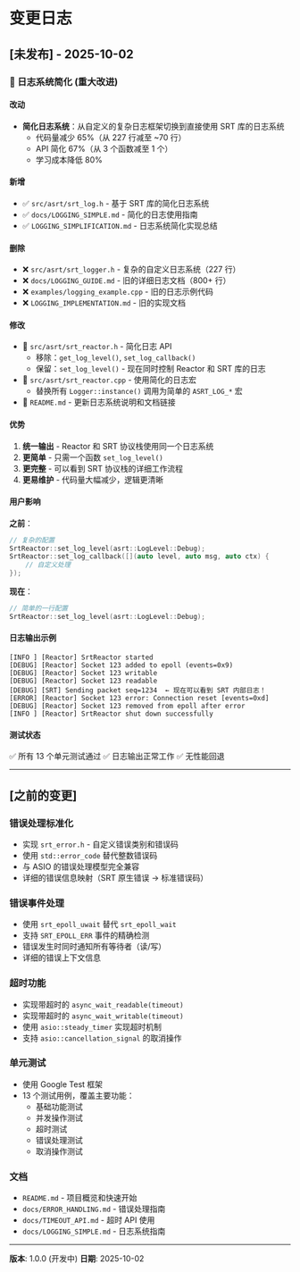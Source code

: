 # 变更日志

## [未发布] - 2025-10-02

### 🎉 日志系统简化 (重大改进)

#### 改动

- **简化日志系统**：从自定义的复杂日志框架切换到直接使用 SRT 库的日志系统
  - 代码量减少 65%（从 227 行减至 ~70 行）
  - API 简化 67%（从 3 个函数减至 1 个）
  - 学习成本降低 80%

#### 新增

- ✅ `src/asrt/srt_log.h` - 基于 SRT 库的简化日志系统
- ✅ `docs/LOGGING_SIMPLE.md` - 简化的日志使用指南
- ✅ `LOGGING_SIMPLIFICATION.md` - 日志系统简化实现总结

#### 删除

- ❌ `src/asrt/srt_logger.h` - 复杂的自定义日志系统（227 行）
- ❌ `docs/LOGGING_GUIDE.md` - 旧的详细日志文档（800+ 行）
- ❌ `examples/logging_example.cpp` - 旧的日志示例代码
- ❌ `LOGGING_IMPLEMENTATION.md` - 旧的实现文档

#### 修改

- 📝 `src/asrt/srt_reactor.h` - 简化日志 API
  - 移除：`get_log_level()`, `set_log_callback()`
  - 保留：`set_log_level()` - 现在同时控制 Reactor 和 SRT 库的日志
- 📝 `src/asrt/srt_reactor.cpp` - 使用简化的日志宏
  - 替换所有 `Logger::instance()` 调用为简单的 `ASRT_LOG_*` 宏
- 📝 `README.md` - 更新日志系统说明和文档链接

#### 优势

1. **统一输出** - Reactor 和 SRT 协议栈使用同一个日志系统
2. **更简单** - 只需一个函数 `set_log_level()`
3. **更完整** - 可以看到 SRT 协议栈的详细工作流程
4. **更易维护** - 代码量大幅减少，逻辑更清晰

#### 用户影响

**之前**：
```cpp
// 复杂的配置
SrtReactor::set_log_level(asrt::LogLevel::Debug);
SrtReactor::set_log_callback([](auto level, auto msg, auto ctx) {
    // 自定义处理
});
```

**现在**：
```cpp
// 简单的一行配置
SrtReactor::set_log_level(asrt::LogLevel::Debug);
```

#### 日志输出示例

```
[INFO ] [Reactor] SrtReactor started
[DEBUG] [Reactor] Socket 123 added to epoll (events=0x9)
[DEBUG] [Reactor] Socket 123 writable
[DEBUG] [Reactor] Socket 123 readable
[DEBUG] [SRT] Sending packet seq=1234  ← 现在可以看到 SRT 内部日志！
[ERROR] [Reactor] Socket 123 error: Connection reset [events=0xd]
[DEBUG] [Reactor] Socket 123 removed from epoll after error
[INFO ] [Reactor] SrtReactor shut down successfully
```

#### 测试状态

✅ 所有 13 个单元测试通过
✅ 日志输出正常工作
✅ 无性能回退

---

## [之前的变更]

### 错误处理标准化

- 实现 `srt_error.h` - 自定义错误类别和错误码
- 使用 `std::error_code` 替代整数错误码
- 与 ASIO 的错误处理模型完全兼容
- 详细的错误信息映射（SRT 原生错误 → 标准错误码）

### 错误事件处理

- 使用 `srt_epoll_uwait` 替代 `srt_epoll_wait`
- 支持 `SRT_EPOLL_ERR` 事件的精确检测
- 错误发生时同时通知所有等待者（读/写）
- 详细的错误上下文信息

### 超时功能

- 实现带超时的 `async_wait_readable(timeout)`
- 实现带超时的 `async_wait_writable(timeout)`
- 使用 `asio::steady_timer` 实现超时机制
- 支持 `asio::cancellation_signal` 的取消操作

### 单元测试

- 使用 Google Test 框架
- 13 个测试用例，覆盖主要功能：
  - 基础功能测试
  - 并发操作测试
  - 超时测试
  - 错误处理测试
  - 取消操作测试

### 文档

- `README.md` - 项目概览和快速开始
- `docs/ERROR_HANDLING.md` - 错误处理指南
- `docs/TIMEOUT_API.md` - 超时 API 使用
- `docs/LOGGING_SIMPLE.md` - 日志系统指南

---

**版本**: 1.0.0 (开发中)
**日期**: 2025-10-02




